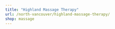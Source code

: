 ```yaml
---
title: "Highland Massage Therapy"
url: /north-vancouver/highland-massage-therapy/
shop: massage
---
```

